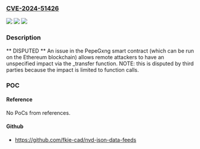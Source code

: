 ### [CVE-2024-51426](https://cve.mitre.org/cgi-bin/cvename.cgi?name=CVE-2024-51426)
![](https://img.shields.io/static/v1?label=Product&message=n%2Fa&color=blue)
![](https://img.shields.io/static/v1?label=Version&message=n%2Fa&color=blue)
![](https://img.shields.io/static/v1?label=Vulnerability&message=n%2Fa&color=brighgreen)

### Description

** DISPUTED ** An issue in the PepeGxng smart contract (which can be run on the Ethereum blockchain) allows remote attackers to have an unspecified impact via the _transfer function. NOTE: this is disputed by third parties because the impact is limited to function calls.

### POC

#### Reference
No PoCs from references.

#### Github
- https://github.com/fkie-cad/nvd-json-data-feeds

